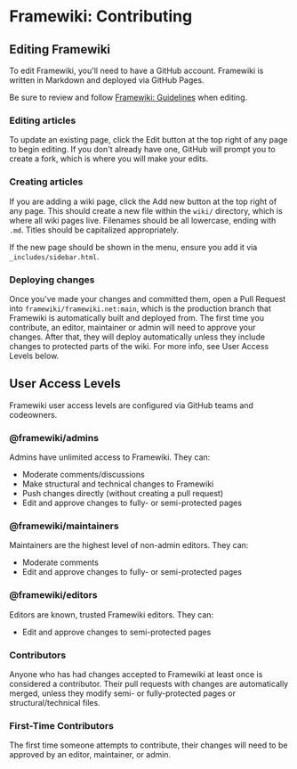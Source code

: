 # Framewiki: Contributing

## Editing Framewiki
To edit Framewiki, you'll need to have a GitHub account. Framewiki is written in Markdown and deployed via GitHub Pages.

Be sure to review and follow [Framewiki: Guidelines](/framewiki:guidelines) when editing.

### Editing articles
To update an existing page, click the Edit button at the top right of any page to begin editing. If you don't already have one, GitHub will prompt you to create a fork, which is where you will make your edits.

### Creating articles
If you are adding a wiki page, click the Add new button at the top right of any page. This should create a new file within the `wiki/` directory, which is where all wiki pages live. Filenames should be all lowercase, ending with `.md`. Titles should be capitalized appropriately.

If the new page should be shown in the menu, ensure you add it via `_includes/sidebar.html`.

### Deploying changes
Once you've made your changes and committed them, open a Pull Request into `framewiki/framewiki.net:main`, which is the production branch that Framewiki is automatically built and deployed from. The first time you contribute, an editor, maintainer or admin will need to approve your changes. After that, they will deploy automatically unless they include changes to protected parts of the wiki. For more info, see User Access Levels below.

## User Access Levels
Framewiki user access levels are configured via GitHub teams and codeowners.

### @framewiki/admins
Admins have unlimited access to Framewiki. They can:
- Moderate comments/discussions
- Make structural and technical changes to Framewiki
- Push changes directly (without creating a pull request)
- Edit and approve changes to fully- or semi-protected pages

### @framewiki/maintainers
Maintainers are the highest level of non-admin editors. They can: 
- Moderate comments
- Edit and approve changes to fully- or semi-protected pages

### @framewiki/editors
Editors are known, trusted Framewiki editors. They can:
- Edit and approve changes to semi-protected pages

### Contributors
Anyone who has had changes accepted to Framewiki at least once is considered a contributor. Their pull requests with changes are automatically merged, unless they modify semi- or fully-protected pages or structural/technical files.

### First-Time Contributors
The first time someone attempts to contribute, their changes will need to be approved by an editor, maintainer, or admin.